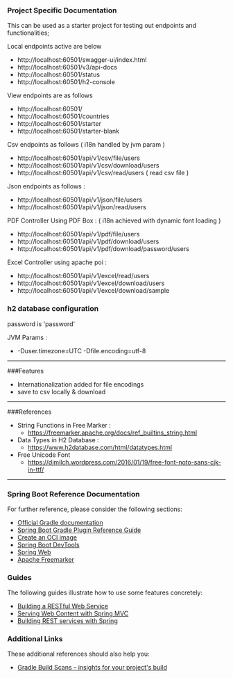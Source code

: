 ### Project Specific Documentation
This can be used as a starter project for testing out endpoints and functionalities;

Local endpoints active are below
* http://localhost:60501/swagger-ui/index.html
* http://localhost:60501/v3/api-docs
* http://localhost:60501/status
* http://localhost:60501/h2-console

View endpoints are as follows 
* http://localhost:60501/
* http://localhost:60501/countries
* http://localhost:60501/starter
* http://localhost:60501/starter-blank

Csv endpoints as follows ( i18n handled by jvm param )
* http://localhost:60501/api/v1/csv/file/users
* http://localhost:60501/api/v1/csv/download/users
* http://localhost:60501/api/v1/csv/read/users ( read csv file )

Json endpoints as follows : 
* http://localhost:60501/api/v1/json/file/users
* http://localhost:60501/api/v1/json/read/users

PDF Controller Using PDF Box : ( i18n achieved with dynamic font loading )
* http://localhost:60501/api/v1/pdf/file/users
* http://localhost:60501/api/v1/pdf/download/users
* http://localhost:60501/api/v1/pdf/download/password/users

Excel Controller using apache poi :
* http://localhost:60501/api/v1/excel/read/users
* http://localhost:60501/api/v1/excel/download/users
* http://localhost:60501/api/v1/excel/download/sample

### h2 database configuration
password is 'password'

JVM Params :
- -Duser.timezone=UTC -Dfile.encoding=utf-8

----
###Features 
- Internationalization added for file encodings
- save to csv locally & download

----
###References
- String Functions in Free Marker : 
  - https://freemarker.apache.org/docs/ref_builtins_string.html
- Data Types in H2 Database : 
  - https://www.h2database.com/html/datatypes.html
- Free Unicode Font
  - https://djmilch.wordpress.com/2016/01/19/free-font-noto-sans-cjk-in-ttf/

----
### Spring Boot Reference Documentation
For further reference, please consider the following sections:

* [Official Gradle documentation](https://docs.gradle.org)
* [Spring Boot Gradle Plugin Reference Guide](https://docs.spring.io/spring-boot/docs/3.2.0/gradle-plugin/reference/html/)
* [Create an OCI image](https://docs.spring.io/spring-boot/docs/3.2.0/gradle-plugin/reference/html/#build-image)
* [Spring Boot DevTools](https://docs.spring.io/spring-boot/docs/3.2.0/reference/htmlsingle/index.html#using.devtools)
* [Spring Web](https://docs.spring.io/spring-boot/docs/3.2.0/reference/htmlsingle/index.html#web)
* [Apache Freemarker](https://docs.spring.io/spring-boot/docs/3.2.0/reference/htmlsingle/index.html#web.servlet.spring-mvc.template-engines)

### Guides
The following guides illustrate how to use some features concretely:

* [Building a RESTful Web Service](https://spring.io/guides/gs/rest-service/)
* [Serving Web Content with Spring MVC](https://spring.io/guides/gs/serving-web-content/)
* [Building REST services with Spring](https://spring.io/guides/tutorials/rest/)

### Additional Links
These additional references should also help you:

* [Gradle Build Scans – insights for your project's build](https://scans.gradle.com#gradle)

